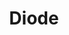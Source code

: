 ---
title: 'Diode'
url: https://www.withdiode.com/projects/8ad3da1f-7d2d-42e7-945e-6ac3b079d97b
image: 1667699989000.png
tags: ["software","physical computing","electronics"]
description: 'digital prototyping of diy electronics (arduino, raspberry pi)'
---